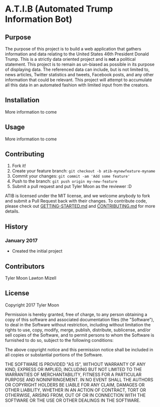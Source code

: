 # A.T.I.B (Automated Trump Information Bot)

## Purpose
The purpose of this project is to build a web application that gathers information and data relating to the United States 46th President Donald Trump. This is a strictly data oriented project and is **not** a political statement. This project is to remain as un-biased as possible in its purpose of displaying data. The referenced data can include, but is not limited to, news articles, Twitter statistics and tweets, Facebook posts, and any other information that could be relevant. This project will attempt to accumulate all this data in an automated fashion with limited input from the creators.

## Installation
More information to come

## Usage
More information to come

## Contributing

1. Fork it!
2. Create your feature branch: `git checkout -b atib-mynewfeature-myname`
3. Commit your changes: `git commit -am 'Add some feature'`
4. Push to the branch: `git push origin my-new-feature`
5. Submit a pull request and put Tyler Moon as the reviewer :D

ATIB is licensed under the MIT license, and we welcome anybody to fork and submit a Pull Request back with their changes. To contribute code, please check out [GETTING-STARTED.md](https://github.com/tmoon8730/atib/master/GETTING-STARTED.md) and [CONTRIBUTING.md](https://github.com/tmoon8730/atib/master/CONTRIBUTING.md) for more details.

## History

### January 2017
- Created the initial project

## Contributors

  Tyler Moon
  Lawton Mizell

## License

Copyright 2017 Tyler Moon

Permission is hereby granted, free of charge, to any person obtaining a copy of this software and associated documentation files (the "Software"), to deal in the Software without restriction, including without limitation the rights to use, copy, modify, merge, publish, distribute, sublicense, and/or sell copies of the Software, and to permit persons to whom the Software is furnished to do so, subject to the following conditions:

The above copyright notice and this permission notice shall be included in all copies or substantial portions of the Software.

THE SOFTWARE IS PROVIDED "AS IS", WITHOUT WARRANTY OF ANY KIND, EXPRESS OR IMPLIED, INCLUDING BUT NOT LIMITED TO THE WARRANTIES OF MERCHANTABILITY, FITNESS FOR A PARTICULAR PURPOSE AND NONINFRINGEMENT. IN NO EVENT SHALL THE AUTHORS OR COPYRIGHT HOLDERS BE LIABLE FOR ANY CLAIM, DAMAGES OR OTHER LIABILITY, WHETHER IN AN ACTION OF CONTRACT, TORT OR OTHERWISE, ARISING FROM, OUT OF OR IN CONNECTION WITH THE SOFTWARE OR THE USE OR OTHER DEALINGS IN THE SOFTWARE.
